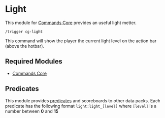 # Light

This module for [Commands Core](https://github.com/vic797/commands-series/tree/main/core) provides an useful light metter.

```
/trigger cg-light
```

This command will show the player the current light level on the action bar (above the hotbar).

## Required Modules

* [Commands Core](https://github.com/vic797/commands-series/tree/main/core)

## Predicates

This module provides [predicates](https://minecraft.fandom.com/wiki/Predicate) and scoreboards to other data packs. Each predicate has the following format `light:light_[level]` where `[level]` is a number between **0** and **15**
